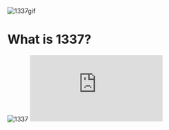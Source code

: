 ![1337gif](https://user-images.githubusercontent.com/61026156/151660954-74604431-5e44-4013-a93e-091f60fcb296.gif)

# What is 1337?

![1337](https://user-images.githubusercontent.com/61026156/151661210-4431e8c3-3e94-4de1-81d7-d2ae608ef57f.png)
![test](https://github.com/callmesword/Computer-Science-Projects/blob/main/README.md#what-is-1337)

